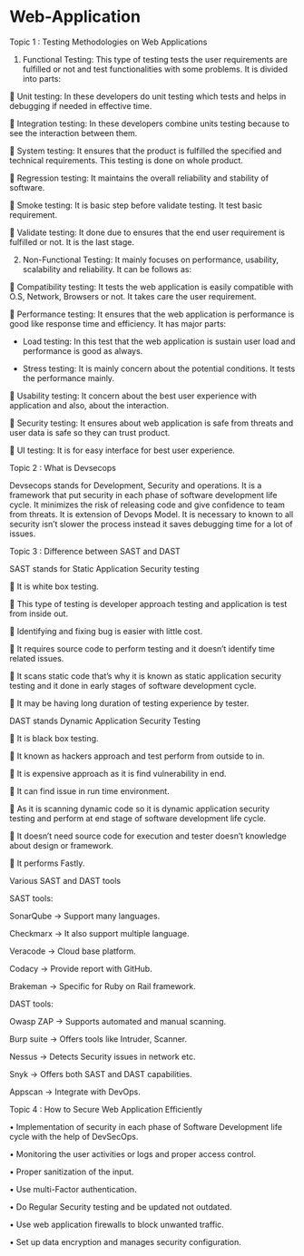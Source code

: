 # Web-Application
Topic 1 : Testing Methodologies on Web Applications

1. Functional Testing: This type of testing tests the user requirements are fulfilled or not and test functionalities with some problems. It is divided into parts:

	Unit testing: In these developers do unit testing which tests and helps in debugging if needed in effective time.

 	Integration testing: In these developers combine units testing because to see the interaction between them.

	System testing: It ensures that the product is fulfilled the specified and technical requirements. This testing is done on whole product.

	Regression testing: It maintains the overall reliability and stability of software.

	Smoke testing: It is basic step before validate testing. It test basic requirement.

	Validate testing: It done due to ensures that the end user requirement is fulfilled or not. It is the last stage.

2. Non-Functional Testing: It mainly focuses on performance, usability, scalability and reliability. It can be follows as:
   
	Compatibility testing: It tests the web application is easily compatible with O.S, Network, Browsers or not. It takes care the user requirement.

	Performance testing: It ensures that the web application is performance is good like response time and efficiency. It has major parts:

- Load testing: In this test that the web application is sustain user load and performance is good as always.

- Stress testing: It is mainly concern about the potential conditions. It tests the performance mainly.

	Usability testing: It concern about the best user experience with application and also, about the interaction.

	Security testing: It ensures about web application is safe from threats and user data is safe so they can trust product.

	UI testing: It is for easy interface for best user experience.


Topic 2 : What is Devsecops

Devsecops stands for Development, Security and operations. It is a framework that put security in each phase of software development life cycle. It minimizes the risk of releasing code and give confidence to team from threats. It is extension of Devops Model. It is necessary to known to all security isn’t slower the process instead it saves debugging time for a lot of issues.

Topic 3 : Difference between SAST and DAST

SAST stands for Static Application Security testing

	It is white box testing.

	This type of testing is developer approach testing and application is test from inside out.

	Identifying and fixing bug is easier with little cost.

	It requires source code to perform testing and it doesn’t identify time related issues.

	It scans static code that’s why it is known as static application security testing and it done in early stages of software development cycle.

	It may be having long duration of testing experience by tester.

DAST stands Dynamic Application Security Testing

	It is black box testing.

	It known as hackers approach and test perform from outside to in.

	It is expensive approach as it is find vulnerability in end.

	It can find issue in run time environment.

	As it is scanning dynamic code so it is dynamic application security testing and perform at end stage of software development life cycle.

	It doesn’t need source code for execution and tester doesn’t knowledge about design or framework.

	It performs Fastly.

Various SAST and DAST tools

SAST tools:

SonarQube -> Support many languages.

Checkmarx -> It also support multiple language.

Veracode    -> Cloud base platform.

Codacy        -> Provide report with GitHub.

Brakeman -> Specific for Ruby on Rail framework.

DAST tools:

Owasp ZAP -> Supports automated and manual scanning.

Burp suite -> Offers tools like Intruder, Scanner.

Nessus  -> Detects Security issues in network etc.

Snyk       -> Offers both SAST and DAST capabilities.

Appscan -> Integrate with DevOps.

Topic 4 : How to Secure Web Application Efficiently

•	Implementation of security in each phase of Software Development life cycle with the help of DevSecOps.

•	Monitoring the user activities or logs and proper access control.

•	Proper sanitization of the input.

•	Use multi-Factor authentication.

•	Do Regular Security testing and be updated not outdated.

•	Use web application firewalls to block unwanted traffic.

•	Set up data encryption and manages security configuration.




